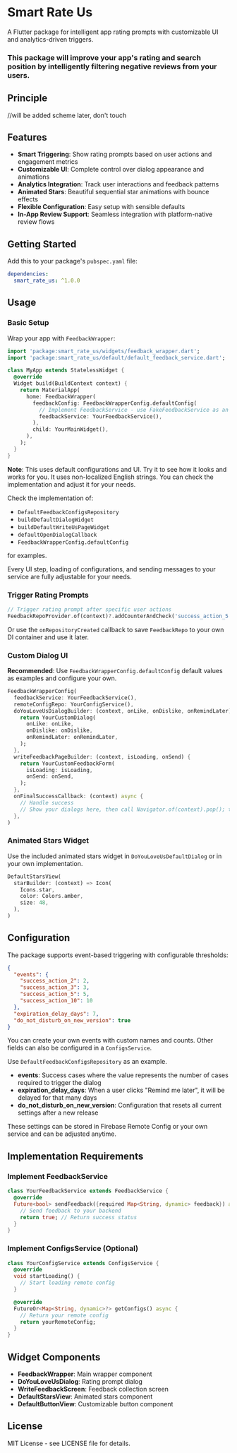 # Smart Rate Us

A Flutter package for intelligent app rating prompts with customizable UI and analytics-driven triggers.
### This package will improve your app's rating and search position by intelligently filtering negative reviews from your users.

## Principle

//will be added scheme later, don't touch

## Features

- **Smart Triggering**: Show rating prompts based on user actions and engagement metrics
- **Customizable UI**: Complete control over dialog appearance and animations
- **Analytics Integration**: Track user interactions and feedback patterns
- **Animated Stars**: Beautiful sequential star animations with bounce effects
- **Flexible Configuration**: Easy setup with sensible defaults
- **In-App Review Support**: Seamless integration with platform-native review flows

## Getting Started

Add this to your package's `pubspec.yaml` file:

```yaml
dependencies:
  smart_rate_us: ^1.0.0
```

## Usage

### Basic Setup

Wrap your app with `FeedbackWrapper`:

```dart
import 'package:smart_rate_us/widgets/feedback_wrapper.dart';
import 'package:smart_rate_us/default/default_feedback_service.dart';

class MyApp extends StatelessWidget {
  @override
  Widget build(BuildContext context) {
    return MaterialApp(
      home: FeedbackWrapper(
        feedbackConfig: FeedbackWrapperConfig.defaultConfig(
          // Implement FeedbackService - use FakeFeedbackService as an example
          feedbackService: YourFeedbackService(),
        ),
        child: YourMainWidget(),
      ),
    );
  }
}
```

**Note**: This uses default configurations and UI. Try it to see how it looks and works for you.
It uses non-localized English strings. You can check the implementation and adjust it for your needs.

Check the implementation of:
- `DefaultFeedbackConfigsRepository`
- `buildDefaultDialogWidget`
- `buildDefaultWriteUsPageWidget`
- `defaultOpenDialogCallback`
- `FeedbackWrapperConfig.defaultConfig`

for examples.

Every UI step, loading of configurations, and sending messages to your service are fully adjustable for your needs.

### Trigger Rating Prompts

```dart
// Trigger rating prompt after specific user actions
FeedbackRepoProvider.of(context)?.addCounterAndCheck('success_action_5');
```

Or use the `onRepositoryCreated` callback to save `FeedbackRepo` to your own DI container and use it later.

### Custom Dialog UI

**Recommended**: Use `FeedbackWrapperConfig.defaultConfig` default values as examples and configure your own.

```dart
FeedbackWrapperConfig(
  feedbackService: YourFeedbackService(),
  remoteConfigRepo: YourConfigService(),
  doYouLoveUsDialogBuilder: (context, onLike, onDislike, onRemindLater) {
    return YourCustomDialog(
      onLike: onLike,
      onDislike: onDislike, 
      onRemindLater: onRemindLater,
    );
  },
  writeFeedbackPageBuilder: (context, isLoading, onSend) {
    return YourCustomFeedbackForm(
      isLoading: isLoading,
      onSend: onSend,
    );
  },
  onFinalSuccessCallback: (context) async {
    // Handle success
    // Show your dialogs here, then call Navigator.of(context).pop(); to close write feedback route
  },
)
```

### Animated Stars Widget

Use the included animated stars widget in `DoYouLoveUsDefaultDialog` or in your own implementation.

```dart
DefaultStarsView(
  starBuilder: (context) => Icon(
    Icons.star,
    color: Colors.amber,
    size: 48,
  ),
)
```

## Configuration

The package supports event-based triggering with configurable thresholds:

```json
{
  "events": {
    "success_action_2": 2,
    "success_action_3": 3,
    "success_action_5": 5,
    "success_action_10": 10
  },
  "expiration_delay_days": 7,
  "do_not_disturb_on_new_version": true
}
```

You can create your own events with custom names and counts.
Other fields can also be configured in a `ConfigsService`.

Use `DefaultFeedbackConfigsRepository` as an example.

- **events**: Success cases where the value represents the number of cases required to trigger the dialog
- **expiration_delay_days**: When a user clicks "Remind me later", it will be delayed for that many days
- **do_not_disturb_on_new_version**: Configuration that resets all current settings after a new release

These settings can be stored in Firebase Remote Config or your own service and can be adjusted anytime.

## Implementation Requirements

### Implement FeedbackService

```dart
class YourFeedbackService extends FeedbackService {
  @override
  Future<bool> sendFeedback({required Map<String, dynamic> feedback}) async {
    // Send feedback to your backend
    return true; // Return success status
  }
}
```

### Implement ConfigsService (Optional)

```dart
class YourConfigService extends ConfigsService {
  @override
  void startLoading() {
    // Start loading remote config
  }

  @override
  FutureOr<Map<String, dynamic>?> getConfigs() async {
    // Return your remote config
    return yourRemoteConfig;
  }
}
```

## Widget Components

- **FeedbackWrapper**: Main wrapper component
- **DoYouLoveUsDialog**: Rating prompt dialog
- **WriteFeedbackScreen**: Feedback collection screen
- **DefaultStarsView**: Animated stars component
- **DefaultButtonView**: Customizable button component

## License

MIT License - see LICENSE file for details.
